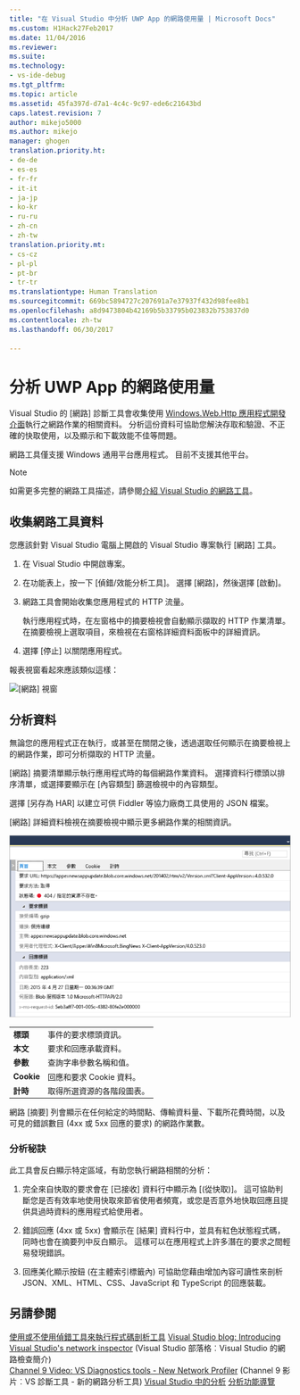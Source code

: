 ```yaml
---
title: "在 Visual Studio 中分析 UWP App 的網路使用量 | Microsoft Docs"
ms.custom: H1Hack27Feb2017
ms.date: 11/04/2016
ms.reviewer: 
ms.suite: 
ms.technology:
- vs-ide-debug
ms.tgt_pltfrm: 
ms.topic: article
ms.assetid: 45fa397d-d7a1-4c4c-9c97-ede6c21643bd
caps.latest.revision: 7
author: mikejo5000
ms.author: mikejo
manager: ghogen
translation.priority.ht:
- de-de
- es-es
- fr-fr
- it-it
- ja-jp
- ko-kr
- ru-ru
- zh-cn
- zh-tw
translation.priority.mt:
- cs-cz
- pl-pl
- pt-br
- tr-tr
ms.translationtype: Human Translation
ms.sourcegitcommit: 669bc5894727c207691a7e37937f432d98fee8b1
ms.openlocfilehash: a8d9473804b42169b5b33795b023832b753837d0
ms.contentlocale: zh-tw
ms.lasthandoff: 06/30/2017

---
```

# <a name="analyze-network-usage-in-uwp-apps"></a>分析 UWP App 的網路使用量
Visual Studio 的 [網路] 診斷工具會收集使用 [Windows.Web.Http 應用程式開發介面](/uwp/api/windows.web.http)執行之網路作業的相關資料。 分析這份資料可協助您解決存取和驗證、不正確的快取使用，以及顯示和下載效能不佳等問題。  
  
 網路工具僅支援 Windows 通用平台應用程式。 目前不支援其他平台。  
  
> [!NOTE]
>  如需更多完整的網路工具描述，請參閱[介紹 Visual Studio 的網路工具](http://blogs.msdn.com/b/visualstudio/archive/2015/05/04/introducing-visual-studio-s-network-tool.aspx)。  
  
## <a name="collecting-network-tool-data"></a>收集網路工具資料  
 您應該針對 Visual Studio 電腦上開啟的 Visual Studio 專案執行 [網路] 工具。  
  
1.  在 Visual Studio 中開啟專案。  
  
2.  在功能表上，按一下 [偵錯/效能分析工具]。 選擇 [網路]，然後選擇 [啟動]。  
  
3.  網路工具會開始收集您應用程式的 HTTP 流量。  
  
     執行應用程式時，在左窗格中的摘要檢視會自動顯示擷取的 HTTP 作業清單。 在摘要檢視上選取項目，來檢視在右窗格詳細資料面板中的詳細資訊。  
  
4.  選擇 [停止] 以關閉應用程式。  
  
 報表視窗看起來應該類似這樣：  
  
 ![[網路] 視窗](../profiling/media/network_fullwindow.png "NETWORK_FullWindow")  
  
## <a name="analyzing-data"></a>分析資料  
 無論您的應用程式正在執行，或甚至在關閉之後，透過選取任何顯示在摘要檢視上的網路作業，即可分析擷取的 HTTP 流量。  
  
 [網路] 摘要清單顯示執行應用程式時的每個網路作業資料。 選擇資料行標頭以排序清單，或選擇要顯示在 [內容類型] 篩選檢視中的內容類型。  
  
 選擇 [另存為 HAR] 以建立可供 Fiddler 等協力廠商工具使用的 JSON 檔案。  
  
 [網路] 詳細資料檢視在摘要檢視中顯示更多網路作業的相關資訊。  
  
 ![網路工具詳細資料窗格](../profiling/media/network_detailsviewpane.png "NETWORK_DetailsViewPane")  
  
|||  
|-|-|  
|**標頭**|事件的要求標頭資訊。|  
|**本文**|要求和回應承載資料。|  
|**參數**|查詢字串參數名稱和值。|  
|**Cookie**|回應和要求 Cookie 資料。|  
|**計時**|取得所選資源的各階段圖表。|  
  
 網路 [摘要] 列會顯示在任何給定的時間點、傳輸資料量、下載所花費時間，以及可見的錯誤數目 (4xx 或 5xx 回應的要求) 的網路作業數。  
  
### <a name="analysis-tips"></a>分析秘訣  
 此工具會反白顯示特定區域，有助您執行網路相關的分析：  
  
1.  完全來自快取的要求會在 [已接收] 資料行中顯示為 [(從快取)]。 這可協助判斷您是否有效率地使用快取來節省使用者頻寬，或您是否意外地快取回應且提供具過時資料的應用程式給使用者。  
  
2.  錯誤回應 (4xx 或 5xx) 會顯示在 [結果] 資料行中，並具有紅色狀態程式碼，同時也會在摘要列中反白顯示。 這樣可以在應用程式上許多潛在的要求之間輕易發現錯誤。  
  
3.  回應美化顯示按鈕 (在主體索引標籤內) 可協助您藉由增加內容可讀性來剖析 JSON、XML、HTML、CSS、JavaScript 和 TypeScript 的回應裝載。  
  
## <a name="see-also"></a>另請參閱  
 [使用或不使用偵錯工具來執行程式碼剖析工具](../profiling/running-profiling-tools-with-or-without-the-debugger.md) [Visual Studio blog: Introducing Visual Studio's network inspector](http://go.microsoft.com/fwlink/?LinkId=535022)  (Visual Studio 部落格︰Visual Studio 的網路檢查簡介)  
 [Channel 9 Video: VS Diagnostics tools - New Network Profiler](http://channel9.msdn.com/Series/ConnectOn-Demand/206) (Channel 9 影片︰VS 診斷工具 - 新的網路分析工具) [Visual Studio 中的分析](../profiling/index.md) [分析功能導覽](../profiling/profiling-feature-tour.md)
